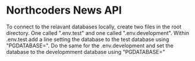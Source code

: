 # Northcoders News API


To connect to the relavant databases locally, create two files in the root directory. One called ".env.test" and one called ".env.development". Within .env.test add a line setting the database to the test database using "PGDATABASE=<test-db-name>". Do the same for the .env.development and set the database to the developmment database using "PGDATABASE=<development-db-name>"